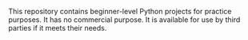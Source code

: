 This repository contains beginner-level Python projects for practice purposes. 
It has no commercial purpose. 
It is available for use by third parties if it meets their needs.
